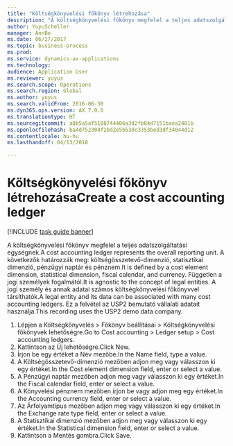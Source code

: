 ```yaml
--- 
title: "Költségkönyvelési főkönyv létrehozása"
description: "A költségkönyvelési főkönyv megfelel a teljes adatszolgáltatási egységnek."
author: YuyuScheller
manager: AnnBe
ms.date: 06/27/2017
ms.topic: business-process
ms.prod: 
ms.service: dynamics-ax-applications
ms.technology: 
audience: Application User
ms.reviewer: yuyus
ms.search.scope: Operations
ms.search.region: Global
ms.author: yuyus
ms.search.validFrom: 2016-06-30
ms.dyn365.ops.version: AX 7.0.0
ms.translationtype: HT
ms.sourcegitcommit: a8b5a5af5108744406a3d2fb84d7151baea2481b
ms.openlocfilehash: ba4d752304f2bd2e5b53dc3353bed3df34044d12
ms.contentlocale: hu-hu
ms.lasthandoff: 04/13/2018

---
```

# <a name="create-a-cost-accounting-ledger"></a><span data-ttu-id="eeeb7-103">Költségkönyvelési főkönyv létrehozása</span><span class="sxs-lookup"><span data-stu-id="eeeb7-103">Create a cost accounting ledger</span></span>

[!INCLUDE [task guide banner](../../includes/task-guide-banner.md)]

<span data-ttu-id="eeeb7-104">A költségkönyvelési főkönyv megfelel a teljes adatszolgáltatási egységnek.</span><span class="sxs-lookup"><span data-stu-id="eeeb7-104">A cost accounting ledger represents the overall reporting unit.</span></span> <span data-ttu-id="eeeb7-105">A következők határozzák meg: költségösszetevő-dimenzió, statisztikai dimenzió, pénzügyi naptár és pénznem.</span><span class="sxs-lookup"><span data-stu-id="eeeb7-105">It is defined by a cost element dimension, statistical dimension, fiscal calendar, and currency.</span></span> <span data-ttu-id="eeeb7-106">Független a jogi személyek fogalmától.</span><span class="sxs-lookup"><span data-stu-id="eeeb7-106">It is agnostic to the concept of legal entities.</span></span> <span data-ttu-id="eeeb7-107">A jogi személy és annak adatai számos költségkönyvelési főkönyvvel társíthatók.</span><span class="sxs-lookup"><span data-stu-id="eeeb7-107">A legal entity and its data can be associated with many cost accounting ledgers.</span></span> <span data-ttu-id="eeeb7-108">Ez a felvétel az USP2 bemutató vállalati adatait használja.</span><span class="sxs-lookup"><span data-stu-id="eeeb7-108">This recording uses the USP2 demo data company.</span></span>

1. <span data-ttu-id="eeeb7-109">Lépjen a Költségkönyvelés > Főkönyv beállításai > Költségkönyvelési főkönyvek lehetőségre.</span><span class="sxs-lookup"><span data-stu-id="eeeb7-109">Go to Cost accounting > Ledger setup > Cost accounting ledgers.</span></span>
2. <span data-ttu-id="eeeb7-110">Kattintson az Új lehetőségre.</span><span class="sxs-lookup"><span data-stu-id="eeeb7-110">Click New.</span></span>
3. <span data-ttu-id="eeeb7-111">Írjon be egy értéket a Név mezőbe.</span><span class="sxs-lookup"><span data-stu-id="eeeb7-111">In the Name field, type a value.</span></span>
4. <span data-ttu-id="eeeb7-112">A Költségösszetevő-dimenzió mezőben adjon meg vagy válasszon ki egy értéket.</span><span class="sxs-lookup"><span data-stu-id="eeeb7-112">In the Cost element dimension field, enter or select a value.</span></span>
5. <span data-ttu-id="eeeb7-113">A Pénzügyi naptár mezőben adjon meg vagy válasszon ki egy értéket.</span><span class="sxs-lookup"><span data-stu-id="eeeb7-113">In the Fiscal calendar field, enter or select a value.</span></span>
6. <span data-ttu-id="eeeb7-114">A Könyvelési pénznem mezőben írjon be vagy adjon meg egy értéket.</span><span class="sxs-lookup"><span data-stu-id="eeeb7-114">In the Accounting currency field, enter or select a value.</span></span>
7. <span data-ttu-id="eeeb7-115">Az Árfolyamtípus mezőben adjon meg vagy válasszon ki egy értéket.</span><span class="sxs-lookup"><span data-stu-id="eeeb7-115">In the Exchange rate type field, enter or select a value.</span></span>
8. <span data-ttu-id="eeeb7-116">A Statisztikai dimenzió mezőben adjon meg vagy válasszon ki egy értéket.</span><span class="sxs-lookup"><span data-stu-id="eeeb7-116">In the Statistical dimension field, enter or select a value.</span></span>
9. <span data-ttu-id="eeeb7-117">Kattintson a Mentés gombra.</span><span class="sxs-lookup"><span data-stu-id="eeeb7-117">Click Save.</span></span>


